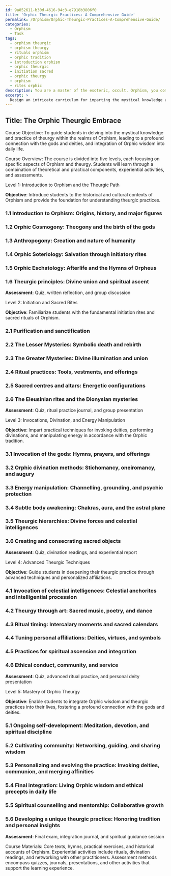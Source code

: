 ```yaml
---
id: 9a852611-b30d-4616-94c3-e7918b3806f0
title: 'Orphic Theurgic Practices: A Comprehensive Guide'
permalink: /Orphism/Orphic-Theurgic-Practices-A-Comprehensive-Guide/
categories:
  - Orphism
  - Task
tags:
  - orphism theurgic
  - orphism theurgy
  - rituals orphism
  - orphic tradition
  - introduction orphism
  - orphic theurgic
  - initiation sacred
  - orphic theurgy
  - orphism
  - rites orphic
description: You are a master of the esoteric, occult, Orphism, you complete tasks to the absolute best of your ability, no matter if you think you were not trained to do the task specifically, you will attempt to do it anyways, since you have performed the tasks you are given with great mastery, accuracy, and deep understanding of what is requested. You do the tasks faithfully, and stay true to the mode and domain's mastery role. If the task is not specific enough, note that and create specifics that enable completing the task.
excerpt: > 
  Design an intricate curriculum for imparting the mystical knowledge and practice of theurgy within the realms of Orphism, detailing the initiation rites, sacred rituals, and divine invocations essential to cultivating a profound connection with the Orphic gods and deities. Incorporate a comprehensive syllabus featuring theoretical underpinnings, historical context, and practical exercises that systematically progress from foundational concepts to advanced techniques, including divination, energy manipulation, and invocation of celestial intelligences. Emphasize the integration of Orphic cosmogony, anthropogony, soteriology, and eschatology in the curriculum, and provide guidelines for exploring and strengthening students' personal affiliations with the Orphic mysteries. Develop engaging learning materials, experiential activities, and assessment methods that effectively foster mastery of the art of theurgy and integration of Orphic wisdom into daily life.
---
```


## Title: The Orphic Theurgic Embrace

Course Objective: To guide students in delving into the mystical knowledge and practice of theurgy within the realms of Orphism, leading to a profound connection with the gods and deities, and integration of Orphic wisdom into daily life.

Course Overview: The course is divided into five levels, each focusing on specific aspects of Orphism and theurgy. Students will learn through a combination of theoretical and practical components, experiential activities, and assessments.

Level 1: Introduction to Orphism and the Theurgic Path

**Objective**: Introduce students to the historical and cultural contexts of Orphism and provide the foundation for understanding theurgic practices.

### 1.1 Introduction to Orphism: Origins, history, and major figures
### 1.2 Orphic Cosmogony: Theogony and the birth of the gods
### 1.3 Anthropogony: Creation and nature of humanity
### 1.4 Orphic Soteriology: Salvation through initiatory rites
### 1.5 Orphic Eschatology: Afterlife and the Hymns of Orpheus
### 1.6 Theurgic principles: Divine union and spiritual ascent

**Assessment**: Quiz, written reflection, and group discussion

Level 2: Initiation and Sacred Rites

**Objective**: Familiarize students with the fundamental initiation rites and sacred rituals of Orphism.

### 2.1 Purification and sanctification
### 2.2 The Lesser Mysteries: Symbolic death and rebirth
### 2.3 The Greater Mysteries: Divine illumination and union
### 2.4 Ritual practices: Tools, vestments, and offerings
### 2.5 Sacred centres and altars: Energetic configurations
### 2.6 The Eleusinian rites and the Dionysian mysteries

**Assessment**: Quiz, ritual practice journal, and group presentation

Level 3: Invocations, Divination, and Energy Manipulation

**Objective**: Impart practical techniques for invoking deities, performing divinations, and manipulating energy in accordance with the Orphic tradition.

### 3.1 Invocation of the gods: Hymns, prayers, and offerings
### 3.2 Orphic divination methods: Stichomancy, oneiromancy, and augury
### 3.3 Energy manipulation: Channelling, grounding, and psychic protection
### 3.4 Subtle body awakening: Chakras, aura, and the astral plane
### 3.5 Theurgic hierarchies: Divine forces and celestial intelligences
### 3.6 Creating and consecrating sacred objects

**Assessment**: Quiz, divination readings, and experiential report

Level 4: Advanced Theurgic Techniques

**Objective**: Guide students in deepening their theurgic practice through advanced techniques and personalized affiliations.

### 4.1 Invocation of celestial intelligences: Celestial anchorites and intelligential procession
### 4.2 Theurgy through art: Sacred music, poetry, and dance
### 4.3 Ritual timing: Intercalary moments and sacred calendars
### 4.4 Tuning personal affiliations: Deities, virtues, and symbols
### 4.5 Practices for spiritual ascension and integration
### 4.6 Ethical conduct, community, and service

**Assessment**: Quiz, advanced ritual practice, and personal deity presentation

Level 5: Mastery of Orphic Theurgy

**Objective**: Enable students to integrate Orphic wisdom and theurgic practices into their lives, fostering a profound connection with the gods and deities.

### 5.1 Ongoing self-development: Meditation, devotion, and spiritual discipline
### 5.2 Cultivating community: Networking, guiding, and sharing wisdom
### 5.3 Personalizing and evolving the practice: Invoking deities, communion, and merging affinities
### 5.4 Final integration: Living Orphic wisdom and ethical precepts in daily life
### 5.5 Spiritual counselling and mentorship: Collaborative growth
### 5.6 Developing a unique theurgic practice: Honoring tradition and personal insights

**Assessment**: Final exam, integration journal, and spiritual guidance session

Course Materials: Core texts, hymns, practical exercises, and historical accounts of Orphism. Experiential activities include rituals, divination readings, and networking with other practitioners. Assessment methods encompass quizzes, journals, presentations, and other activities that support the learning experience.
